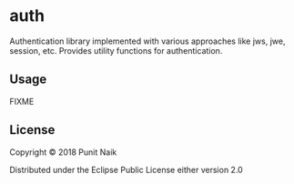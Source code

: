 # auth

Authentication library implemented with various approaches like jws, jwe, session, etc.
Provides utility functions for authentication.

## Usage

FIXME

## License

Copyright © 2018 Punit Naik

Distributed under the Eclipse Public License either version 2.0
